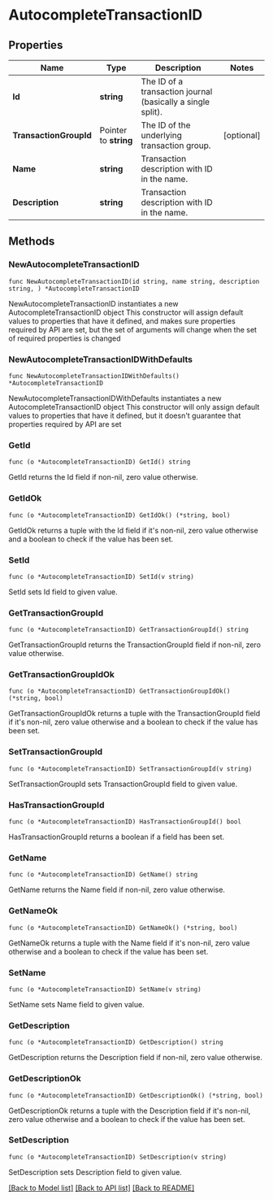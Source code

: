 # AutocompleteTransactionID

## Properties

Name | Type | Description | Notes
------------ | ------------- | ------------- | -------------
**Id** | **string** | The ID of a transaction journal (basically a single split). | 
**TransactionGroupId** | Pointer to **string** | The ID of the underlying transaction group. | [optional] 
**Name** | **string** | Transaction description with ID in the name. | 
**Description** | **string** | Transaction description with ID in the name. | 

## Methods

### NewAutocompleteTransactionID

`func NewAutocompleteTransactionID(id string, name string, description string, ) *AutocompleteTransactionID`

NewAutocompleteTransactionID instantiates a new AutocompleteTransactionID object
This constructor will assign default values to properties that have it defined,
and makes sure properties required by API are set, but the set of arguments
will change when the set of required properties is changed

### NewAutocompleteTransactionIDWithDefaults

`func NewAutocompleteTransactionIDWithDefaults() *AutocompleteTransactionID`

NewAutocompleteTransactionIDWithDefaults instantiates a new AutocompleteTransactionID object
This constructor will only assign default values to properties that have it defined,
but it doesn't guarantee that properties required by API are set

### GetId

`func (o *AutocompleteTransactionID) GetId() string`

GetId returns the Id field if non-nil, zero value otherwise.

### GetIdOk

`func (o *AutocompleteTransactionID) GetIdOk() (*string, bool)`

GetIdOk returns a tuple with the Id field if it's non-nil, zero value otherwise
and a boolean to check if the value has been set.

### SetId

`func (o *AutocompleteTransactionID) SetId(v string)`

SetId sets Id field to given value.


### GetTransactionGroupId

`func (o *AutocompleteTransactionID) GetTransactionGroupId() string`

GetTransactionGroupId returns the TransactionGroupId field if non-nil, zero value otherwise.

### GetTransactionGroupIdOk

`func (o *AutocompleteTransactionID) GetTransactionGroupIdOk() (*string, bool)`

GetTransactionGroupIdOk returns a tuple with the TransactionGroupId field if it's non-nil, zero value otherwise
and a boolean to check if the value has been set.

### SetTransactionGroupId

`func (o *AutocompleteTransactionID) SetTransactionGroupId(v string)`

SetTransactionGroupId sets TransactionGroupId field to given value.

### HasTransactionGroupId

`func (o *AutocompleteTransactionID) HasTransactionGroupId() bool`

HasTransactionGroupId returns a boolean if a field has been set.

### GetName

`func (o *AutocompleteTransactionID) GetName() string`

GetName returns the Name field if non-nil, zero value otherwise.

### GetNameOk

`func (o *AutocompleteTransactionID) GetNameOk() (*string, bool)`

GetNameOk returns a tuple with the Name field if it's non-nil, zero value otherwise
and a boolean to check if the value has been set.

### SetName

`func (o *AutocompleteTransactionID) SetName(v string)`

SetName sets Name field to given value.


### GetDescription

`func (o *AutocompleteTransactionID) GetDescription() string`

GetDescription returns the Description field if non-nil, zero value otherwise.

### GetDescriptionOk

`func (o *AutocompleteTransactionID) GetDescriptionOk() (*string, bool)`

GetDescriptionOk returns a tuple with the Description field if it's non-nil, zero value otherwise
and a boolean to check if the value has been set.

### SetDescription

`func (o *AutocompleteTransactionID) SetDescription(v string)`

SetDescription sets Description field to given value.



[[Back to Model list]](../README.md#documentation-for-models) [[Back to API list]](../README.md#documentation-for-api-endpoints) [[Back to README]](../README.md)


